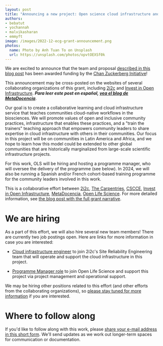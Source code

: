 ```yaml
---
layout: post
title: "Announcing a new project: Open science cloud infrastructure and training for communities in Latin America and Africa"
authors: 
- bebatut
- yochannah
- malvikasharan
- emmyft
image: /images/2022-12-ecg-grant-announcement.png
photos:
  name: Photo by Anh Tuan To on Unsplash
  url: https://unsplash.com/photos/opvtOEXSf0k
---
```


We are excited to announce that the team and proposal [described in this blog post](https://2i2c.org/blog/2022/czi-global-communities-proposal/) has been awarded funding by the [Chan Zuckerberg Initiative](https://chanzuckerberg.com/)!

This announcement may be cross-posted on the websites of several collaborating organizations of this grant, including [2i2c](https://2i2c.org/blog/2022/czi-global-communities-announcement/) and [Invest in Open Infrastructure](https://investinopen.org/blog/). ***Para leer este post en español, [vea el blog de MetaDocencia](https://www.metadocencia.org/post/infraestructura-nube/)***. 

Our goal is to create a collaborative learning and cloud infrastructure service that teaches communities cloud-native workflows in the biosciences. We will promote values of open and inclusive community practices, infrastructure that enables these practices, and a "train the trainers" teaching approach that empowers community leaders to share expertise in cloud infrastructure with others in their communities. Our focus in this project will be on communities in Latin America and Africa, and we hope to learn how this model could be extended to other global communities that are historically marginalized from large-scale scientific infrastructure projects.

For this work, OLS will be hiring and hosting a programme manager, who will oversee the delivery of the programme (see below). In 2024, we will also be running a Spanish and/or French cohort-based training programme for the community leaders involved in this work. 

This is a collaborative effort between [2i2c](http://2i2c.org), [The Carpentries](http://carpentries.org), [CSCCE](http://cscce.org), [Invest in Open Infrastructure](http://investinopen.org), [MetaDocencia](http://metadocencia.org), [Open Life Science](http://openlifesci.org). For more detailed information, see [the blog post with the full grant narrative](https://2i2c.org/blog/2022/czi-global-communities-proposal/).

# We are hiring

As a part of this effort, we will also hire several new team members! There are currently two job postings open. Here are links for more information in case you are interested:

-   [Cloud infrastructure engineer](https://2i2c.org/jobs/2022/open-source-infrastructure-engineer/) to join 2i2c's Site Reliability Engineering team that will operate and support the cloud infrastructure in this project.

-   [Programme Manager role](https://openlifesci.org/posts/2022/12/19/ECB-PM-job-description/) to join Open Life Science and support this project via project management and operational support.

We may be hiring other positions related to this effort (and other efforts from the collaborating organizations), so [please stay tuned for more information](https://forms.gle/5boZswKNUn2NcTUv9) if you are interested.

# Where to follow along

If you'd like to follow along with this work, please [share your e-mail address in this short form](https://forms.gle/5boZswKNUn2NcTUv9). We'll send updates as we work out longer-term spaces for communication or documentation.
